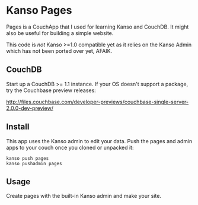 # Kanso Pages

Pages is a CouchApp that I used for learning Kanso and CouchDB. It might also
be useful for building a simple website. 

This code is *not* Kanso >=1.0 compatible yet as it relies on the Kanso Admin
which has not been ported over yet, AFAIK.

## CouchDB

Start up a CouchDB >= 1.1 instance.  If your OS doesn't support a package, try
the Couchbase preview releases:

http://files.couchbase.com/developer-previews/couchbase-single-server-2.0.0-dev-preview/

## Install

This app uses the Kanso admin to edit your data.  Push the pages and admin apps
to your couch once you cloned or unpacked it:

```
kanso push pages
kanso pushadmin pages 
```

## Usage

Create pages with the built-in Kanso admin and make your site.

